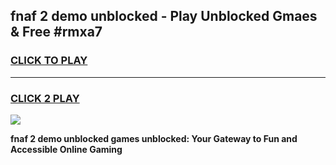 
## fnaf 2 demo unblocked - Play Unblocked Gmaes & Free #rmxa7
<h3>
<a href="https://news.freeplayer.one?title=fnaf_2_demo_unblocked&ref=03M">CLICK TO PLAY</a></h3>
<hr>

<h3>
<a href="https://news.freeplayer.one?title=fnaf_2_demo_unblocked&ref=03M">CLICK 2 PLAY</a>
  
</h3>

<a href="https://news.freeplayer.one?title=fnaf_2_demo_unblocked&ref=03M"><img src="https://clearcache.store/games.png"></a>


**fnaf 2 demo unblocked games unblocked: Your Gateway to Fun and Accessible Online Gaming**
